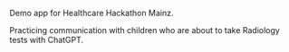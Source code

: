 Demo app for Healthcare Hackathon Mainz.

Practicing communication with children who are about to take Radiology tests with ChatGPT.